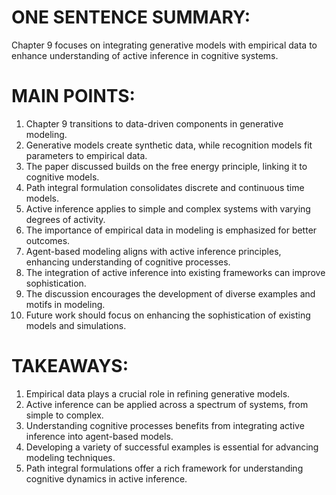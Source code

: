 # ONE SENTENCE SUMMARY:
Chapter 9 focuses on integrating generative models with empirical data to enhance understanding of active inference in cognitive systems.

# MAIN POINTS:
1. Chapter 9 transitions to data-driven components in generative modeling.
2. Generative models create synthetic data, while recognition models fit parameters to empirical data.
3. The paper discussed builds on the free energy principle, linking it to cognitive models.
4. Path integral formulation consolidates discrete and continuous time models.
5. Active inference applies to simple and complex systems with varying degrees of activity.
6. The importance of empirical data in modeling is emphasized for better outcomes.
7. Agent-based modeling aligns with active inference principles, enhancing understanding of cognitive processes.
8. The integration of active inference into existing frameworks can improve sophistication.
9. The discussion encourages the development of diverse examples and motifs in modeling.
10. Future work should focus on enhancing the sophistication of existing models and simulations.

# TAKEAWAYS:
1. Empirical data plays a crucial role in refining generative models.
2. Active inference can be applied across a spectrum of systems, from simple to complex.
3. Understanding cognitive processes benefits from integrating active inference into agent-based models.
4. Developing a variety of successful examples is essential for advancing modeling techniques.
5. Path integral formulations offer a rich framework for understanding cognitive dynamics in active inference.
